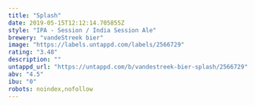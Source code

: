 ```yaml
---
title: "Splash"
date: 2019-05-15T12:12:14.705855Z
style: "IPA - Session / India Session Ale"
brewery: "vandeStreek bier"
image: "https://labels.untappd.com/labels/2566729"
rating: "3.48"
description: ""
untappd_url: "https://untappd.com/b/vandestreek-bier-splash/2566729"
abv: "4.5"
ibu: "0"
robots: noindex,nofollow
---
```

